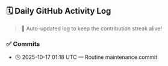 ## 🗓️ Daily GitHub Activity Log

> 🤖 Auto-updated log to keep the contribution streak alive!

### ✅ Commits

- 🕒 2025-10-17 01:18 UTC — Routine maintenance commit

